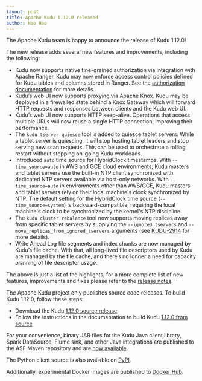 ```yaml
---
layout: post
title: Apache Kudu 1.12.0 released
author: Hao Hao
---
```


The Apache Kudu team is happy to announce the release of Kudu 1.12.0!

The new release adds several new features and improvements, including the
following:

<!--more-->

- Kudu now supports native fine-grained authorization via integration with
  Apache Ranger. Kudu may now enforce access control policies defined for
  Kudu tables and columns stored in Ranger. See the
  [authorization documentation](/releases/1.12.0/docs/security.html#fine_grained_authz)
  for more details.
- Kudu’s web UI now supports proxying via Apache Knox. Kudu may be deployed
  in a firewalled state behind a Knox Gateway which will forward HTTP requests
  and responses between clients and the Kudu web UI.
- Kudu’s web UI now supports HTTP keep-alive. Operations that access multiple
  URLs will now reuse a single HTTP connection, improving their performance.
- The `kudu tserver quiesce` tool is added to quiesce tablet servers. While a
  tablet server is quiescing, it will stop hosting tablet leaders and stop
  serving new scan requests. This can be used to orchestrate a rolling restart
  without stopping on-going Kudu workloads.
- Introduced `auto` time source for HybridClock timestamps. With
  `--time_source=auto` in AWS and GCE cloud environments, Kudu masters and
  tablet servers use the built-in NTP client synchronized with dedicated NTP
  servers available via host-only networks. With `--time_source=auto` in
  environments other than AWS/GCE, Kudu masters and tablet servers rely on
  their local machine's clock synchronized by NTP. The default setting for
  the HybridClock time source (`--time_source=system`) is backward-compatible,
  requiring the local machine's clock to be synchronized by the kernel's NTP
  discipline.
- The `kudu cluster rebalance` tool now supports moving replicas away from
  specific tablet servers by supplying the `--ignored_tservers` and
  `--move_replicas_from_ignored_tservers` arguments (see
  [KUDU-2914](https://issues.apache.org/jira/browse/KUDU-2914) for more
  details).
- Write Ahead Log file segments and index chunks are now managed by Kudu’s file
  cache. With that, all long-lived file descriptors used by Kudu are managed by
  the file cache, and there’s no longer a need for capacity planning of file
  descriptor usage.

The above is just a list of the highlights, for a more complete list of new
features, improvements and fixes please refer to the [release
notes](/releases/1.12.0/docs/release_notes.html).

The Apache Kudu project only publishes source code releases. To build Kudu
1.12.0, follow these steps:

- Download the Kudu [1.12.0 source release](/releases/1.12.0)
- Follow the instructions in the documentation to build Kudu [1.12.0 from
  source](/releases/1.12.0/docs/installation.html#build_from_source)

For your convenience, binary JAR files for the Kudu Java client library, Spark
DataSource, Flume sink, and other Java integrations are published to the ASF
Maven repository and are [now
available](https://search.maven.org/search?q=g:org.apache.kudu%20AND%20v:1.12.0).

The Python client source is also available on
[PyPI](https://pypi.org/project/kudu-python/).

Additionally, experimental Docker images are published to
[Docker Hub](https://hub.docker.com/r/apache/kudu).
